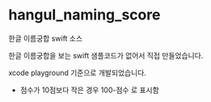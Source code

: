 # hangul_naming_score
한글 이름궁합 swift 소스

한글 이름궁합을 보는 swift 샘플코드가 없어서 직접 만들었습니다.

xcode playground 기준으로 개발되었습니다.

* 점수가 10점보다 작은 경우 100-점수 로 표시함
